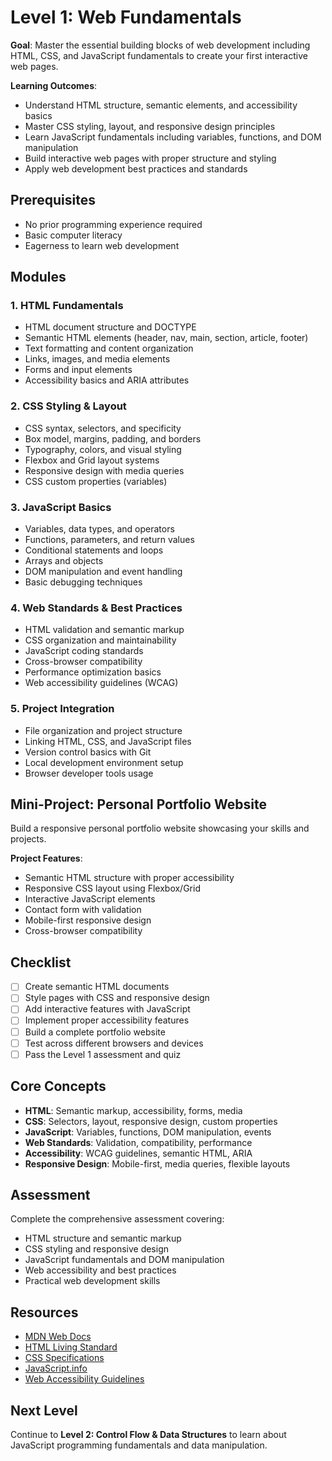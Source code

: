 # Level 1: Web Fundamentals

**Goal**: Master the essential building blocks of web development including HTML, CSS, and JavaScript fundamentals to create your first interactive web pages.

**Learning Outcomes**:
- Understand HTML structure, semantic elements, and accessibility basics
- Master CSS styling, layout, and responsive design principles
- Learn JavaScript fundamentals including variables, functions, and DOM manipulation
- Build interactive web pages with proper structure and styling
- Apply web development best practices and standards

## Prerequisites
- No prior programming experience required
- Basic computer literacy
- Eagerness to learn web development

## Modules

### 1. HTML Fundamentals
- HTML document structure and DOCTYPE
- Semantic HTML elements (header, nav, main, section, article, footer)
- Text formatting and content organization
- Links, images, and media elements
- Forms and input elements
- Accessibility basics and ARIA attributes

### 2. CSS Styling & Layout
- CSS syntax, selectors, and specificity
- Box model, margins, padding, and borders
- Typography, colors, and visual styling
- Flexbox and Grid layout systems
- Responsive design with media queries
- CSS custom properties (variables)

### 3. JavaScript Basics
- Variables, data types, and operators
- Functions, parameters, and return values
- Conditional statements and loops
- Arrays and objects
- DOM manipulation and event handling
- Basic debugging techniques

### 4. Web Standards & Best Practices
- HTML validation and semantic markup
- CSS organization and maintainability
- JavaScript coding standards
- Cross-browser compatibility
- Performance optimization basics
- Web accessibility guidelines (WCAG)

### 5. Project Integration
- File organization and project structure
- Linking HTML, CSS, and JavaScript files
- Version control basics with Git
- Local development environment setup
- Browser developer tools usage

## Mini-Project: Personal Portfolio Website
Build a responsive personal portfolio website showcasing your skills and projects.

**Project Features**:
- Semantic HTML structure with proper accessibility
- Responsive CSS layout using Flexbox/Grid
- Interactive JavaScript elements
- Contact form with validation
- Mobile-first responsive design
- Cross-browser compatibility

## Checklist
- [ ] Create semantic HTML documents
- [ ] Style pages with CSS and responsive design
- [ ] Add interactive features with JavaScript
- [ ] Implement proper accessibility features
- [ ] Build a complete portfolio website
- [ ] Test across different browsers and devices
- [ ] Pass the Level 1 assessment and quiz

## Core Concepts
- **HTML**: Semantic markup, accessibility, forms, media
- **CSS**: Selectors, layout, responsive design, custom properties
- **JavaScript**: Variables, functions, DOM manipulation, events
- **Web Standards**: Validation, compatibility, performance
- **Accessibility**: WCAG guidelines, semantic HTML, ARIA
- **Responsive Design**: Mobile-first, media queries, flexible layouts

## Assessment
Complete the comprehensive assessment covering:
- HTML structure and semantic markup
- CSS styling and responsive design
- JavaScript fundamentals and DOM manipulation
- Web accessibility and best practices
- Practical web development skills

## Resources
- [MDN Web Docs](https://developer.mozilla.org/)
- [HTML Living Standard](https://html.spec.whatwg.org/)
- [CSS Specifications](https://www.w3.org/Style/CSS/)
- [JavaScript.info](https://javascript.info/)
- [Web Accessibility Guidelines](https://www.w3.org/WAI/WCAG21/quickref/)

## Next Level
Continue to **Level 2: Control Flow & Data Structures** to learn about JavaScript programming fundamentals and data manipulation.

